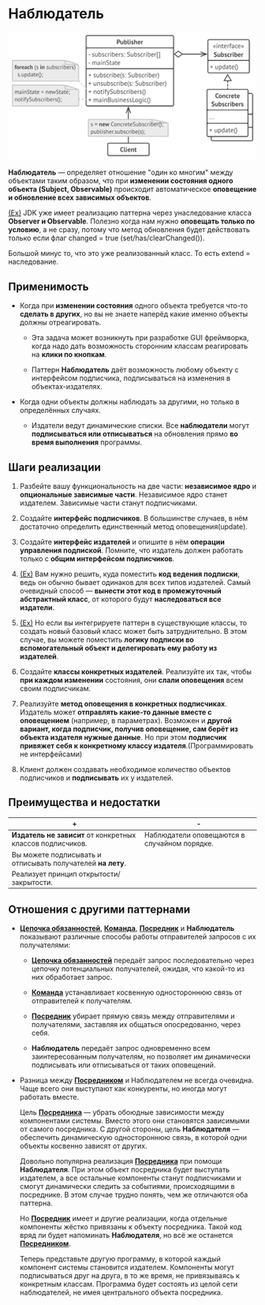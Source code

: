 # Наблюдатель

![UML](/src/AdditionalDocs/uml/Observer.png)

**Наблюдатель** — определяет отношение "один ко многим" между объектами таким образом,
что при **изменении состояния одного объекта (Subject, Observable)** происходит автоматическое **оповещение и обновление 
всех зависимых объектов**.

[(Ex)][Ex3] JDK уже имеет реализацию паттерна через унаследование класса **Observer и Observable**.
Полезно когда нам нужно **оповещать только по условию**, а не сразу, потому что метод обновления будет действовать
только если флаг changed = true (set/has/clearChanged()).

Большой минус то, что это уже реализованный класс. То есть extend = наследование.


## Применимость

 - Когда при **изменении состояния** одного объекта требуется что-то **сделать в других**, но вы не знаете наперёд какие именно объекты должны отреагировать.

   - Эта задача может возникнуть при разработке GUI фреймворка, когда надо дать возможность сторонним классам реагировать на **клики по кнопкам**.

   - Паттерн **Наблюдатель** даёт возможность любому объекту с интерфейсом подписчика, подписываться на изменения в объектах-издателях.

 - Когда одни объекты должны наблюдать за другими, но только в определённых случаях.

   - Издатели ведут динамические списки. Все **наблюдатели** могут **подписываться или отписываться** на обновления прямо **во время выполнения** программы.

## Шаги реализации

1. Разбейте вашу функциональность на две части: **независимое ядро** и **опциональные зависимые части**. Независимое ядро станет издателем. Зависимые части станут подписчиками.

2. Создайте **интерфейс подписчиков**. В большинстве случаев, в нём достаточно определить единственный метод оповещения(update).

3. Создайте **интерфейс издателей** и опишите в нём **операции управления подпиской**. Помните, что издатель должен работать только с **общим интерфейсом подписчиков**.

4. [(Ex)][Ex1] Вам нужно решить, куда поместить **код ведения подписки**, ведь он обычно бывает одинаков для всех типов издателей. Самый очевидный способ — **вынести этот код в промежуточный абстрактный класс**, от которого будут **наследоваться все издатели**.

5. [(Ex)][Ex2] Но если вы интегрируете паттерн в существующие классы, то создать новый базовый класс может быть затруднительно. В этом случае, вы можете поместить **логику подписки во вспомогательный объект и делегировать ему работу из издателей**.

6. Создайте **классы конкретных издателей**. Реализуйте их так, чтобы **при каждом изменении** состояния, они **слали оповещения** всем своим подписчикам.

7. Реализуйте **метод оповещения в конкретных подписчиках**. Издатель может **отправлять какие-то данные вместе с оповещением** (например, в параметрах). Возможен и **другой вариант, когда подписчик, получив оповещение, сам берёт из объекта издателя нужные данные**. Но при этом **подписчик привяжет себя к конкретному классу издателя**.(Программировать не интерфейсами)

8. Клиент должен создавать необходимое количество объектов подписчиков и **подписывать** их у издателей.

## Преимущества и недостатки

| + | - |
| ------ | ------ |
|**Издатель не зависит** от конкретных классов подписчиков.| Наблюдатели оповещаются в случайном порядке.
|Вы можете подписывать и отписывать получателей **на лету**.|
|Реализует принцип открытости/закрытости.

## Отношения с другими паттернами

 - [**Цепочка обязанностей**][Chain_of_Responsibility], [**Команда**][Command], [**Посредник**][Mediator] и **Наблюдатель** показывают различные способы работы отправителей запросов с их получателями:

   - [**Цепочка обязанностей**][Chain_of_Responsibility] передаёт запрос последовательно через цепочку потенциальных получателей,
    ожидая, что какой-то из них обработает запрос.
   
   - [**Команда**][Command] устанавливает косвенную одностороннюю связь от отправителей к получателям.
   
   - [**Посредник**][Mediator] убирает прямую связь между отправителями и получателями, заставляя их общаться опосредованно,
    через себя.
   
   - **Наблюдатель** передаёт запрос одновременно всем заинтересованным получателям, но позволяет им динамически подписывать
    или отписываться от таких оповещений.
   
 - Разница между [**Посредником**][Mediator] и Наблюдателем не всегда очевидна. Чаще всего они выступают как конкуренты,
    но иногда могут работать вместе.

    Цель [**Посредника**][Mediator] — убрать обоюдные зависимости между компонентами системы. 
    Вместо этого они становятся зависимыми от самого посредника. С другой стороны, 
    цель **Наблюдателя** — обеспечить динамическую одностороннюю связь, в которой одни объекты косвенно зависят от других.

    Довольно популярна реализация [**Посредника**][Mediator] при помощи **Наблюдателя**. 
    При этом объект посредника будет выступать издателем, а все остальные компоненты станут подписчиками и смогут динамически следить за событиями,
    происходящими в посреднике. В этом случае трудно понять, чем же отличаются оба паттерна.

    Но [**Посредник**][Mediator] имеет и другие реализации, когда отдельные компоненты жёстко привязаны к объекту посредника. Такой код вряд ли будет напоминать **Наблюдателя**,
    но всё же останется [**Посредником**][Mediator].

    Теперь представьте другую программу, в которой каждый компонент системы становится издателем. Компоненты могут подписываться друг на друга,
    в то же время, не привязываясь к конкретным классам. Программа будет состоять из целой сети наблюдателей, не имея центрального объекта посредника.

[Chain_of_Responsibility]: </src/Behavioral/Chain_of_Responsibility/Chain_of_Responsibility.md>
[Command]: </src/Behavioral/Command/Command.md>
[Mediator]: </src/Behavioral/Mediator/Mediator.md>
[Ex1]: </src/Behavioral/Observer/ManytoMany>
[Ex2]: </src/Behavioral/Observer/Delegation>
[Ex3]: </src/Behavioral/Observer/withJDK>

